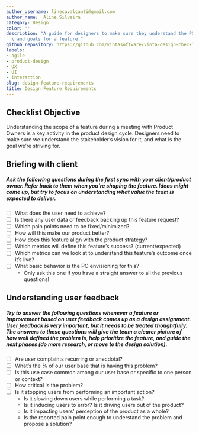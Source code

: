 ```yaml
---
author_username: linecavalcanti@gmail.com
author_name:  Aline Silveira
category: Design
color: ''
description: "A guide for designers to make sure they understand the PO\u2019s vision\
  \ and goals for a feature."
github_repository: https://github.com/vintasoftware/vinta-design-checklists/tree/master/feature-requirements
labels:
- agile
- product-design
- UX
- UI
- interaction
slug: design-feature-requirements
title: Design Feature Requirements
---
```

## Checklist Objective
Understanding the scope of a feature during a meeting with Product Owners is a key activity in the product design cycle. Designers need to make sure we understand the stakeholder’s vision for it, and what is the goal we’re striving for.

## Briefing with client
##### Ask the following questions during the first sync with your client/product owner. Refer back to them when you’re shaping the feature. Ideas might come up, but try to focus on understanding what value the team is expected to deliver. 

* [ ] What does the user need to achieve?
* [ ] Is there any user data or feedback backing up this feature request?
* [ ] Which pain points need to be fixed/minimized?
* [ ] How will this make our product better?
* [ ] How does this feature align with the product strategy?
* [ ] Which metrics will define this feature’s success? (current/expected)
* [ ] Which metrics can we look at to understand this feature’s outcome once it’s live?
* [ ] What basic behavior is the PO envisioning for this?
    * Only ask this one if you have a straight answer to all the previous questions!

## Understanding user feedback 
##### Try to answer the following questions whenever a feature or improvement based on user feedback comes up as a design assignment. User feedback is very important, but it needs to be treated thoughtfully. The answers to these questions will give the team a clearer picture of how well defined the problem is, help prioritize the feature, and guide the next phases (do more research, or move to the design solution).

* [ ] Are user complaints recurring or anecdotal?
* [ ] What’s the % of our user base that is having this problem?
* [ ] Is this use case common among our user base or specific to one person or context?
* [ ] How critical is the problem? 
* [ ] Is it stopping users from performing an important action? 
    * Is it slowing down users while performing a task?
    *  Is it inducing users to error? Is it driving users out of the product?
    * Is it impacting users' perception of the product as a whole?
    * Is the reported pain point enough to understand the problem and propose a solution?

